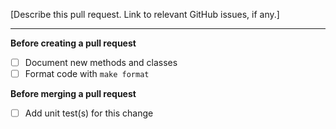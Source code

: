 [Describe this pull request. Link to relevant GitHub issues, if any.]

***

**Before creating a pull request**

- [ ] Document new methods and classes
- [ ] Format code with `make format`

**Before merging a pull request**

- [ ] Add unit test(s) for this change
